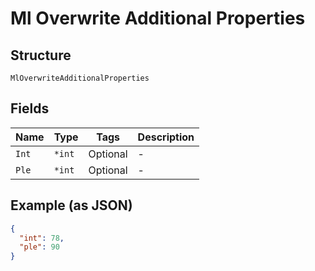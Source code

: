 
# Ml Overwrite Additional Properties

## Structure

`MlOverwriteAdditionalProperties`

## Fields

| Name | Type | Tags | Description |
|  --- | --- | --- | --- |
| `Int` | `*int` | Optional | - |
| `Ple` | `*int` | Optional | - |

## Example (as JSON)

```json
{
  "int": 78,
  "ple": 90
}
```

